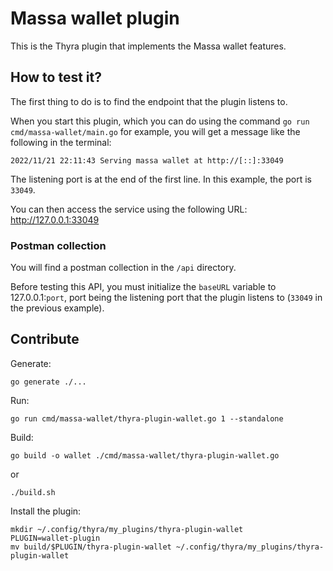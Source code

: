 # Massa wallet plugin

This is the Thyra plugin that implements the Massa wallet features.

## How to test it?

The first thing to do is to find the endpoint that the plugin listens to.

When you start this plugin, which you can do using the command `go run cmd/massa-wallet/main.go` for example, you will get a message like the following in the terminal:

```shell
2022/11/21 22:11:43 Serving massa wallet at http://[::]:33049
```

The listening port is at the end of the first line. In this example, the port is `33049`.

You can then access the service using the following URL: <http://127.0.0.1:33049>

### Postman collection

You will find a postman collection in the `/api` directory.

Before testing this API, you must initialize the `baseURL` variable to 127.0.0.1:`port`, port being the listening port that the plugin listens to (`33049` in the previous example).

## Contribute

Generate:

```shell
go generate ./...
```

Run:

```shell
go run cmd/massa-wallet/thyra-plugin-wallet.go 1 --standalone
```

Build:

```shell
go build -o wallet ./cmd/massa-wallet/thyra-plugin-wallet.go
```

or

```shell
./build.sh
```

Install the plugin:

```shell
mkdir ~/.config/thyra/my_plugins/thyra-plugin-wallet
PLUGIN=wallet-plugin
mv build/$PLUGIN/thyra-plugin-wallet ~/.config/thyra/my_plugins/thyra-plugin-wallet
```
